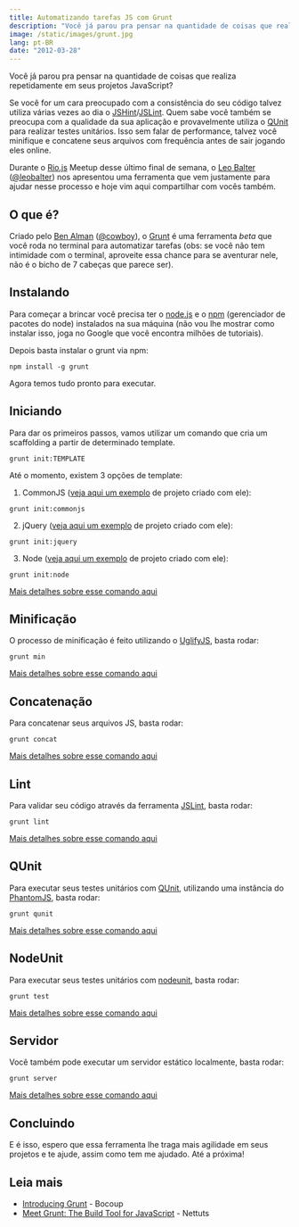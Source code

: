```yaml
---
title: Automatizando tarefas JS com Grunt
description: "Você já parou pra pensar na quantidade de coisas que realiza repetidamente em seus projetos JavaScript? Se você for um cara preocupado com a consistência do seu código talvez utiliza várias vezes ao dia o JSHint/JSLint."
image: /static/images/grunt.jpg
lang: pt-BR
date: "2012-03-28"
---
```


Você já parou pra pensar na quantidade de coisas que realiza repetidamente em seus projetos JavaScript?

Se você for um cara preocupado com a consistência do seu código talvez utiliza várias vezes ao dia o [JSHint](http://www.jshint.com/)/[JSLint](http://www.jslint.com/). Quem sabe você também se preocupa com a qualidade da sua aplicação e provavelmente utiliza o [QUnit](http://docs.jquery.com/QUnit) para realizar testes unitários. Isso sem falar de performance, talvez você minifique e concatene seus arquivos com frequência antes de sair jogando eles online.

Durante o [Rio.js](http://riojs.org) Meetup desse último final de semana, o [Leo Balter](http://leobalter.net/) ([@leobalter](http://twitter.com/leobalter)) nos apresentou uma ferramenta que vem justamente para ajudar nesse processo e hoje vim aqui compartilhar com vocês também.

<!-- more -->

## O que é?

Criado pelo [Ben Alman](https://github.com/cowboy/) ([@cowboy](http://twitter.com/cowboy)), o [Grunt](https://github.com/cowboy/grunt) é uma ferramenta _beta_ que você roda no terminal para automatizar tarefas (obs: se você não tem intimidade com o terminal, aproveite essa chance para se aventurar nele, não é o bicho de 7 cabeças que parece ser).

## Instalando

Para começar a brincar você precisa ter o [node.js](http://nodejs.org/) e o [npm](http://npmjs.org/) (gerenciador de pacotes do node) instalados na sua máquina (não vou lhe mostrar como instalar isso, joga no Google que você encontra milhões de tutoriais).

Depois basta instalar o grunt via npm:

```
npm install -g grunt
```

Agora temos tudo pronto para executar.

## Iniciando

Para dar os primeiros passos, vamos utilizar um comando que cria um scaffolding a partir de determinado template.

```
grunt init:TEMPLATE
```

Até o momento, existem 3 opções de template:

1. CommonJS ([veja aqui um exemplo](https://github.com/cowboy/grunt-commonjs-example/tree/HEAD~1) de projeto criado com ele):

```
grunt init:commonjs
```

2. jQuery ([veja aqui um exemplo](https://github.com/cowboy/grunt-jquery-example/tree/HEAD~1) de projeto criado com ele):

```
grunt init:jquery
```

3. Node ([veja aqui um exemplo](https://github.com/cowboy/grunt-node-example/tree/HEAD~1) de projeto criado com ele):

```
grunt init:node
```

[Mais detalhes sobre esse comando aqui](https://github.com/cowboy/grunt/blob/master/docs/task_init.md)

## Minificação

O processo de minificação é feito utilizando o [UglifyJS](https://github.com/mishoo/UglifyJS/), basta rodar:

```
grunt min
```

[Mais detalhes sobre esse comando aqui](https://github.com/cowboy/grunt/blob/master/docs/task_min.md)

## Concatenação

Para concatenar seus arquivos JS, basta rodar:

```
grunt concat
```

[Mais detalhes sobre esse comando aqui](https://github.com/cowboy/grunt/blob/master/docs/task_concat.md)

## Lint

Para validar seu código através da ferramenta [JSLint](http://www.jshint.com/), basta rodar:

```
grunt lint
```

[Mais detalhes sobre esse comando aqui](https://github.com/cowboy/grunt/blob/master/docs/task_lint.md)

## QUnit

Para executar seus testes unitários com [QUnit](http://docs.jquery.com/QUnit), utilizando uma instância do [PhantomJS](http://www.phantomjs.org/), basta rodar:

```
grunt qunit
```

[Mais detalhes sobre esse comando aqui](https://github.com/cowboy/grunt/blob/master/docs/task_qunit.md)

## NodeUnit

Para executar seus testes unitários com [nodeunit](https://github.com/caolan/nodeunit), basta rodar:

```
grunt test
```

[Mais detalhes sobre esse comando aqui](https://github.com/cowboy/grunt/blob/master/docs/task_test.md)

## Servidor

Você também pode executar um servidor estático localmente, basta rodar:

```
grunt server
```

[Mais detalhes sobre esse comando aqui](https://github.com/cowboy/grunt/blob/master/docs/task_server.md)

## Concluindo

E é isso, espero que essa ferramenta lhe traga mais agilidade em seus projetos e te ajude, assim como tem me ajudado. Até a próxima!

## Leia mais

- [Introducing Grunt](http://weblog.bocoup.com/introducing-grunt/) - Bocoup
- [Meet Grunt: The Build Tool for JavaScript](http://net.tutsplus.com/tutorials/javascript-ajax/meeting-grunt-the-build-tool-for-javascript/) - Nettuts
